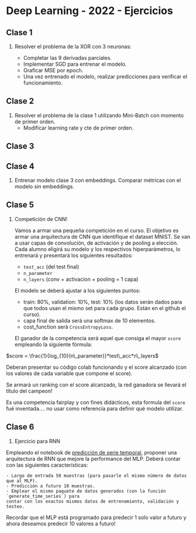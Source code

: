# Deep Learning - 2022 - Ejercicios

## Clase 1

1. Resolver el problema de la XOR con 3 neuronas:

    *  Completar las 9 derivadas parciales.
	* Implementar SGD para entrenar el modelo.
	* Graficar MSE por epoch.
    * Una vez entrenado el modelo, realizar predicciones para verificar el funcionamiento.


## Clase 2

1. Resolver el problema de la clase 1 utilizando Mini-Batch con momento de primer orden.
	* Modificar learning rate y cte de primer orden.

## Clase 3



## Clase 4

1. Entrenar modelo clase 3 con embeddings. Comparar métricas con el modelo sin embeddings.
    
## Clase 5

1. Competición de CNN!

    Vamos a armar una pequeña competición en el curso.
    El objetivo es armar una arquitectura de CNN que identifique el dataset MNIST.
    Se van a usar capas de convolución, de activación y de pooling a elección. Cada alumno eligirá su modelo y los respectivos hiperparámetros, lo entrenará y presentará los siguientes resultados:

    *   `test_acc` (del test final)
    *   `n_parameter`
    *   `n_layers` (conv + activacion + pooling = 1 capa)

    El modelo se deberá ajustar a los siguientes puntos:

    *   train: 80%, validation: 10%, test: 10% (los datos serán dados para que todos usan el mismo set para cada grupo. Están en el github el curso).
    *   capa final de salida será una softmax de 10 elementos.
    *   cost_function será `CrossEntropyLoss`.

    El ganador de la competencia será aquel que consiga el mayor `score` empleando la siguiente fórmula:
 


$score = \frac{1}{log_{10}(n\_parameter)}*test\_acc*n\_layers$

 
  Deberan presentar su código colab funcionando y el score alcanzado (con los valores de cada variable que compone el score).
   
   Se armará un ranking con el score alcanzado, la red ganadora se llevará el título del campeon!
    
   Es una competencia fairplay y con fines didácticos, esta formula del ```score``` fué inventada.... no usar como referencia para definir qué modelo utilizar.

   ## Clase 6

   1. Ejercicio para RNN

Empleando el notebook de [predicción de serie temporal](jupyter_notebooks/RNN_signal.ipynb), proponer una arquitectura de RNN que mejore la performance del MLP.
Deberá contar con las siguientes características:

    - Largo de entrada 50 muestras (para pasarle el mismo número de datos que al MLP).
    - Predicción a futuro 10 muestras.
    - Emplear el mismo paquete de datos generados (con la función `generate_time_series`) para
    contar con los exactos mismos datos de entrenamiento, validación y testeo.
Recordar que el MLP está programado para predecir 1 solo valor a futuro y
    ahora deseamos predecir 10 valores a futuro!